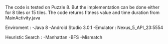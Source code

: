 The code is tested on Puzzle 8. But the implementation can be done either for 8 tiles or 15 tiles.
The code returns fitness value and time duration from MainActivity.java

Enviroment :
 -Java 8
 -Android Studio 3.0.1
 -Emulator : Nexus_5_API_23:5554

Heuristic Search :
 -Manhattan
 -BFS
 -Mismatch



